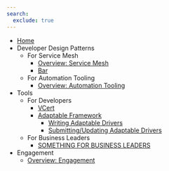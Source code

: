 ```yaml
---
search:
  exclude: true
---
```


- [Home](index.md)
- Developer Design Patterns
    - For Service Mesh
        - [Overview: Service Mesh](design-patterns/for-service-mesh/overview-service-mesh.md)
        - [Bar](#)
    - For Automation Tooling
        - [Overview: Automation Tooling](#)
- Tools
    - For Developers
        - [VCert](tools/vcert/overview-vcert.md)
        - [Adaptable Framework](tools/adaptable-framework/overview-adaptable-framework.md)
            - [Writing Adaptable Drivers](tools/adaptable-framework/writing-adaptable-drivers.md)
            - [Submitting/Updating Adaptable Drivers](tools/adaptable-framework/submitting-your-adaptable-driver.md)
    - For Business Leaders
        - [SOMETHING FOR BUSINESS LEADERS](#)
- Engagement
    - [Overview: Engagement](engagement/overview-engagement.md)



